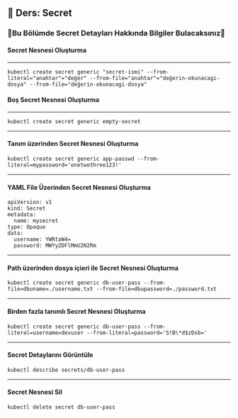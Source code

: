 ## 🧑 Ders: Secret

### 📗Bu Bölümde Secret Detayları Hakkında Bilgiler Bulacaksınız📗

#### Secret Nesnesi Oluşturma
***
```
kubectl create secret generic "secret-ismi" --from-literal="anahtar"="değer" --from-file="anahtar"="değerin-okunacagi-dosya" --from-file="değerin-okunacagi-dosya"
```
#### Boş Secret Nesnesi Oluşturma
***
```
kubectl create secret generic empty-secret
```
***
#### Tanım üzerinden Secret Nesnesi Oluşturma
```
kubectl create secret generic app-passwd --from-literal=mypassword='onetwothree123!'
```
***
#### YAML File Üzerinden Secret Nesnesi Oluşturma
```
apiVersion: v1
kind: Secret
metadata:
  name: mysecret
type: Opaque
data:
  username: YWRtaW4=
  password: MWYyZDFlMmU2N2Rm
```
***
#### Path üzerinden dosya içieri ile Secret Nesnesi Oluşturma
```
kubectl create secret generic db-user-pass --from-file=dbuname=./username.txt --from-file=dbupassword=./password.txt
```
***
#### Birden fazla tanımlı Secret Nesnesi Oluşturma
```
kubectl create secret generic db-user-pass --from-literal=username=devuser --from-literal=password='S!B\*d$zDsb='
```
***
#### Secret Detaylarını Görüntüle
```
kubectl describe secrets/db-user-pass
```
***
#### Secret Nesnesi Sil
```
kubectl delete secret db-user-pass
```


